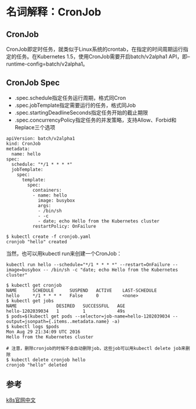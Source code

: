 # 名词解释：CronJob

## CronJob

CronJob即定时任务，就类似于Linux系统的crontab，在指定的时间周期运行指定的任务。在Kubernetes 1.5，使用CronJob需要开启batch/v2alpha1 API，即–runtime-config=batch/v2alpha1。

## CronJob Spec

- .spec.schedule指定任务运行周期，格式同Cron
- .spec.jobTemplate指定需要运行的任务，格式同Job
- .spec.startingDeadlineSeconds指定任务开始的截止期限
- .spec.concurrencyPolicy指定任务的并发策略，支持Allow、Forbid和Replace三个选项

```code
apiVersion: batch/v2alpha1
kind: CronJob
metadata:
  name: hello
spec:
  schedule: "*/1 * * * *"
  jobTemplate:
    spec:
      template:
        spec:
          containers:
          - name: hello
            image: busybox
            args:
            - /bin/sh
            - -c
            - date; echo Hello from the Kubernetes cluster
          restartPolicy: OnFailure
```

```code
$ kubectl create -f cronjob.yaml
cronjob "hello" created
```

当然，也可以用kubectl run来创建一个CronJob：

```code
kubectl run hello --schedule="*/1 * * * *" --restart=OnFailure --image=busybox -- /bin/sh -c "date; echo Hello from the Kubernetes cluster"
```

```code
$ kubectl get cronjob
NAME      SCHEDULE      SUSPEND   ACTIVE    LAST-SCHEDULE
hello     */1 * * * *   False     0         <none>
$ kubectl get jobs
NAME               DESIRED   SUCCESSFUL   AGE
hello-1202039034   1         1            49s
$ pods=$(kubectl get pods --selector=job-name=hello-1202039034 --output=jsonpath={.items..metadata.name} -a)
$ kubectl logs $pods
Mon Aug 29 21:34:09 UTC 2016
Hello from the Kubernetes cluster

# 注意，删除cronjob的时候不会自动删除job，这些job可以用kubectl delete job来删除
$ kubectl delete cronjob hello
cronjob "hello" deleted
```

## 参考

[k8s官网中文](https://www.kubernetes.org.cn/cronjob)
